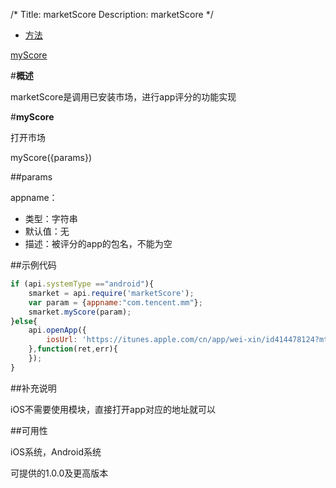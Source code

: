 /*
Title: marketScore
Description: marketScore
*/

<ul id="tab" class="clearfix">
	<li class="active"><a href="#method-content">方法</a></li>
</ul>
<div id="method-content">

<div class="outline">

[myScore](#myScore)

</div>

#**概述**

marketScore是调用已安装市场，进行app评分的功能实现

#**myScore**<div id="myScore"></div>

打开市场

myScore({params})

##params

appname：

- 类型：字符串
- 默认值：无
- 描述：被评分的app的包名，不能为空

##示例代码

```js
if (api.systemType =="android"){
	smarket = api.require('marketScore');
	var param = {appname:"com.tencent.mm"};
	smarket.myScore(param);
}else{
	api.openApp({
		iosUrl: 'https://itunes.apple.com/cn/app/wei-xin/id414478124?mt=8'
	},function(ret,err){
	});
}
```

##补充说明

iOS不需要使用模块，直接打开app对应的地址就可以

##可用性

iOS系统，Android系统

可提供的1.0.0及更高版本